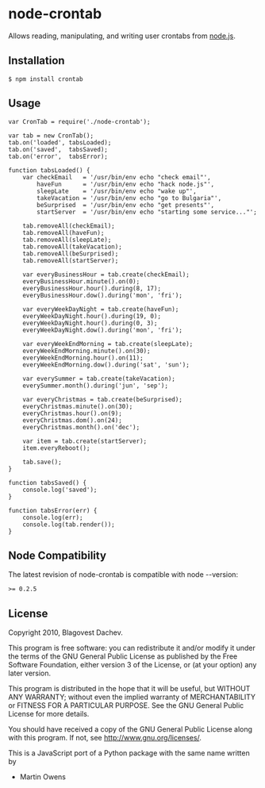 
# node-crontab
      
Allows reading, manipulating, and writing user crontabs from [node.js](http://nodejs.org).

## Installation
    $ npm install crontab

## Usage
    var CronTab = require('./node-crontab');
    
    var tab = new CronTab();
    tab.on('loaded', tabsLoaded);
    tab.on('saved',  tabsSaved);
    tab.on('error',  tabsError);
    
    function tabsLoaded() {
        var checkEmail   = '/usr/bin/env echo "check email"',
            haveFun      = '/usr/bin/env echo "hack node.js"',
            sleepLate    = '/usr/bin/env echo "wake up"',
            takeVacation = '/usr/bin/env echo "go to Bulgaria"',
            beSurprised  = '/usr/bin/env echo "get presents"',
            startServer  = '/usr/bin/env echo "starting some service..."';
        
        tab.removeAll(checkEmail);
        tab.removeAll(haveFun);
        tab.removeAll(sleepLate);
        tab.removeAll(takeVacation);
        tab.removeAll(beSurprised);
        tab.removeAll(startServer);
        
        var everyBusinessHour = tab.create(checkEmail);
        everyBusinessHour.minute().on(0);
        everyBusinessHour.hour().during(8, 17);
        everyBusinessHour.dow().during('mon', 'fri');
        
        var everyWeekDayNight = tab.create(haveFun);
        everyWeekDayNight.hour().during(19, 0);
        everyWeekDayNight.hour().during(0, 3);
        everyWeekDayNight.dow().during('mon', 'fri');
        
        var everyWeekEndMorning = tab.create(sleepLate);
        everyWeekEndMorning.minute().on(30);
        everyWeekEndMorning.hour().on(11);
        everyWeekEndMorning.dow().during('sat', 'sun');
        
        var everySummer = tab.create(takeVacation);
        everySummer.month().during('jun', 'sep');
        
        var everyChristmas = tab.create(beSurprised);
        everyChristmas.minute().on(30);
        everyChristmas.hour().on(9);
        everyChristmas.dom().on(24);
        everyChristmas.month().on('dec');
        
        var item = tab.create(startServer);
        item.everyReboot();
        
        tab.save();
    }
    
    function tabsSaved() {
        console.log('saved');
    }
    
    function tabsError(err) {
        console.log(err);
        console.log(tab.render());
    }

## Node Compatibility
    
The latest revision of node-crontab is compatible with node --version:

    >= 0.2.5

## License
Copyright 2010, Blagovest Dachev.

This program is free software: you can redistribute it and/or modify
it under the terms of the GNU General Public License as published by
the Free Software Foundation, either version 3 of the License, or
(at your option) any later version.

This program is distributed in the hope that it will be useful,
but WITHOUT ANY WARRANTY; without even the implied warranty of
MERCHANTABILITY or FITNESS FOR A PARTICULAR PURPOSE.  See the
GNU General Public License for more details.

You should have received a copy of the GNU General Public License
along with this program.  If not, see <http://www.gnu.org/licenses/>.

This is a JavaScript port of a Python package with the same name written by
- Martin Owens <doctormo at gmail com>
